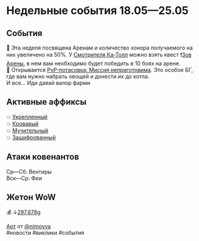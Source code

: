 # Недельные события 18.05—25.05

## События
📅 Эта неделя посвящена Аренам и количество хонора получаемого на них увеличено на 50%. У [Смотрителя Ка-Толл](https://ru.wowhead.com/npc=166307) можно взять квест ❗[Зов Арены](https://ru.wowhead.com/quest=39041), в нем вам необходимо будет победить в 10 боях на арене.  
📅 Открывается [PvP-потасовка: Миссия неприготовима](https://ru.wowhead.com/event=1047/). Это особое БГ, где вам нужно набрать овощей и донести их до котла.  
И все... Иди давай валор фарми  

## Активные аффиксы
💥 <a href="https://ru.wowhead.com/affix=10/" class="bbc_link" target="_blank" rel="nofollow">Укрепленный</a>  
💥 <a href="https://ru.wowhead.com/affix=8/" class="bbc_link" target="_blank" rel="nofollow">Кровавый</a>  
💥 <a href="https://ru.wowhead.com/affix=12/" class="bbc_link" target="_blank" rel="nofollow">Мучительный</a>  
💥 <a href="https://ru.wowhead.com/affix=130/" class="bbc_link" target="_blank" rel="nofollow">Зашифрованный</a>  

## Атаки ковенантов
Ср—Сб: Вентиры  
Вск—Ср: Феи  

## Жетон WoW
💰 ↓[297,878g](https://wowtokenprices.com/EU)

[Арт](https://www.deviantart.com/nimoyya/art/Untitled-916398989) от [@nimoyya](https://www.deviantart.com/nimoyya)  
#новости #виклики #события